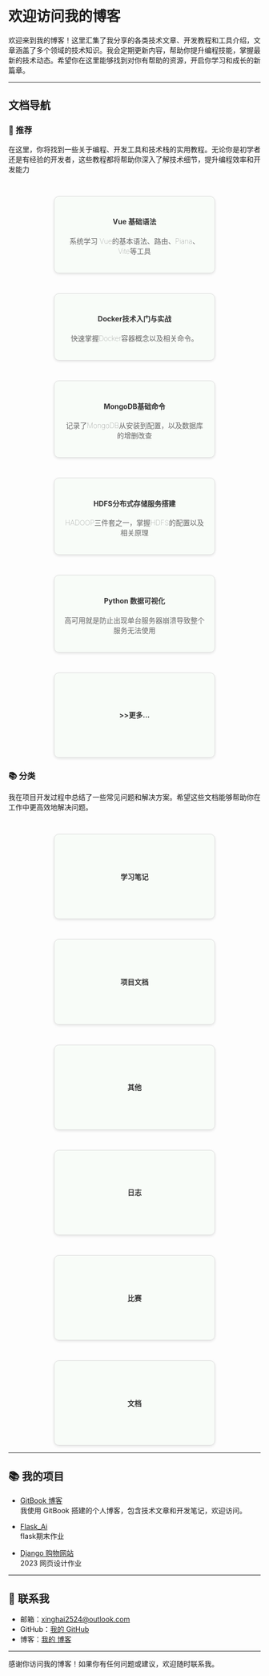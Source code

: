 # 欢迎访问我的博客

欢迎来到我的博客！这里汇集了我分享的各类技术文章、开发教程和工具介绍，文章涵盖了多个领域的技术知识。我会定期更新内容，帮助你提升编程技能，掌握最新的技术动态。希望你在这里能够找到对你有帮助的资源，开启你学习和成长的新篇章。

---

## 文档导航

### 🚀 推荐

在这里，你将找到一些关于编程、开发工具和技术栈的实用教程。无论你是初学者还是有经验的开发者，这些教程都将帮助你深入了解技术细节，提升编程效率和开发能力

<div style="display: flex; justify-content: space-evenly; flex-wrap: wrap; gap:10px">
  <a href="#/notes/Vue.md" style="text-decoration: none; width: 280px; padding: 20px; border: 1px solid #ddd; border-radius: 10px; background-color: rgba(240, 250, 240, 0.42); box-shadow: 0 2px 5px rgba(0, 0, 0, 0.1); text-align: center;margin-top:30px;">
    <h4 style="color: #333;">Vue 基础语法</h4>
    <p style="color: #666; font-weight: 100;">系统学习 Vue的基本语法、路由、Piana、Vite等工具</p>
  </a>
  <a href="#/notes/docker.md" style="text-decoration: none; width: 280px; padding: 20px; border: 1px solid #ddd; border-radius: 10px; background-color: rgba(240, 250, 240, 0.42); box-shadow: 0 2px 5px rgba(0, 0, 0, 0.1); text-align: center;margin-top:30px;">
    <h4 style="color: #333;">Docker技术入门与实战</h4>
    <p style="color: #666; font-weight: 100;">快速掌握Docker容器概念以及相关命令。</p>
  </a>
  <a href="#/notes/MongoDB" style="text-decoration: none; width: 280px; padding: 20px; border: 1px solid #ddd; border-radius: 10px; background-color: rgba(240, 250, 240, 0.42); box-shadow: 0 2px 5px rgba(0, 0, 0, 0.1); text-align: center;margin-top:30px;">
    <h4 style="color: #333;">MongoDB基础命令</h4>
    <p style="color: #666; font-weight: 100;">记录了MongoDB从安装到配置，以及数据库的增删改查</p>
  </a>
  <a href="#/notes/hdfs搭建.md" style="text-decoration: none; width: 280px; padding: 20px; border: 1px solid #ddd; border-radius: 10px; background-color: rgba(240, 250, 240, 0.42); box-shadow: 0 2px 5px rgba(0, 0, 0, 0.1); text-align: center;margin-top:30px;">
    <h4 style="color: #333;">HDFS分布式存储服务搭建</h4>
    <p style="color: #666; font-weight: 100;">HADOOP三件套之一，掌握HDFS的配置以及相关原理</p>
  </a>


  <a href="#/notes/DataVisualization" style="text-decoration: none; width: 280px; padding: 20px; border: 1px solid #ddd; border-radius: 10px; background-color: rgba(240, 250, 240, 0.42); box-shadow: 0 2px 5px rgba(0, 0, 0, 0.1); text-align: center;margin-top:30px;">
    <h4 style="color: #333;">Python 数据可视化</h4>
    <p style="color: #666; font-weight: 100;">高可用就是防止出现单台服务器崩溃导致整个服务无法使用</p>
  </a>

  <a href="#/notes/" style="text-decoration: none; width: 280px; padding: 20px; border: 1px solid #ddd; border-radius: 10px; background-color: rgba(240, 250, 240, 0.42); box-shadow: 0 2px 5px rgba(0, 0, 0, 0.1); text-align: center;margin-top:30px;">
    <h4 style="color: #333;line-height:90px">>>更多...</h4>
  </a>
</div>

### 📚 分类

我在项目开发过程中总结了一些常见问题和解决方案。希望这些文档能够帮助你在工作中更高效地解决问题。

<div style="display: flex; justify-content: space-evenly; flex-wrap: wrap; gap:10px">
  <a href="#/notes/" style="text-decoration: none; width: 280px; padding: 20px; border: 1px solid #ddd; border-radius: 10px; background-color: rgba(240, 250, 240, 0.42); box-shadow: 0 2px 5px rgba(0, 0, 0, 0.1); text-align: center;margin-top:30px;">
    <h4 style="color: #333;line-height:90px">学习笔记</h4>
  </a>
  <a href="#/project/" style="text-decoration: none; width: 280px; padding: 20px; border: 1px solid #ddd; border-radius: 10px; background-color: rgba(240, 250, 240, 0.42); box-shadow: 0 2px 5px rgba(0, 0, 0, 0.1); text-align: center;margin-top:30px;">
    <h4 style="color: #333;line-height:90px">项目文档</h4>
  </a>
  <a href="#/public/" style="text-decoration: none; width: 280px; padding: 20px; border: 1px solid #ddd; border-radius: 10px; background-color: rgba(240, 250, 240, 0.42); box-shadow: 0 2px 5px rgba(0, 0, 0, 0.1); text-align: center;margin-top:30px;">
    <h4 style="color: #333;line-height:90px">其他</h4>
  </a>
  <a href="https://private.xinghai.ink/" style="text-decoration: none; width: 280px; padding: 20px; border: 1px solid #ddd; border-radius: 10px; background-color: rgba(240, 250, 240, 0.42); box-shadow: 0 2px 5px rgba(0, 0, 0, 0.1); text-align: center;margin-top:30px;">
    <h4 style="color: #333;line-height:90px">日志</h4>
  </a>
      <a href="https://private.xinghai.ink/#/contest/" style="text-decoration: none; width: 280px; padding: 20px; border: 1px solid #ddd; border-radius: 10px; background-color: rgba(240, 250, 240, 0.42); box-shadow: 0 2px 5px rgba(0, 0, 0, 0.1); text-align: center;margin-top:30px;">
    <h4 style="color: #333;line-height:90px">比赛</h4>
  </a>
   <a href="https://private.xinghai.ink/#/public/" style="text-decoration: none; width: 280px; padding: 20px; border: 1px solid #ddd; border-radius: 10px; background-color: rgba(240, 250, 240, 0.42); box-shadow: 0 2px 5px rgba(0, 0, 0, 0.1); text-align: center;margin-top:30px;">
    <h4 style="color: #333;line-height:90px">文档</h4>
  </a>
</div>





---

## 📚 我的项目

- [GitBook 博客](https://github.com/xinghai2524/xinghai2524.github.io)  
  我使用 GitBook 搭建的个人博客，包含技术文章和开发笔记，欢迎访问。
  
- [Flask_Ai](https://github.com/xinghai-org/flask_ai)  
  flask期末作业

- [Django 购物网站](https://github.com/xinghai-org/Django_server)  
  2023 网页设计作业

---

## 📧 联系我

- 邮箱：[xinghai2524@outlook.com](xinghai2524@outlook.com)
- GitHub：[我的 GitHub](https://github.com/xinghai-org)
- 博客：[我的 博客](https://xinghai2524.github.io)

---

感谢你访问我的博客！如果你有任何问题或建议，欢迎随时联系我。
